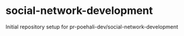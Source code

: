 # social-network-development

Initial repository setup for pr-poehali-dev/social-network-development